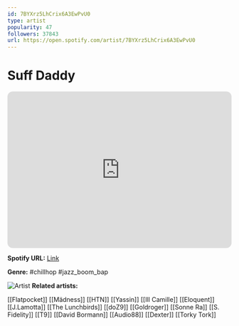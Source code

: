 ```yaml
---
id: 7BYXrz5LhCrix6A3EwPvU0
type: artist
popularity: 47
followers: 37843
url: https://open.spotify.com/artist/7BYXrz5LhCrix6A3EwPvU0
---
```

# Suff Daddy

<iframe style="border-radius:12px" src="https://open.spotify.com/embed/artist/7BYXrz5LhCrix6A3EwPvU0" width="100%" height="352" frameBorder="0" allowfullscreen="" allow="autoplay; clipboard-write; encrypted-media; fullscreen; picture-in-picture" loading="lazy"></iframe>

**Spotify URL:** [Link](https://open.spotify.com/artist/7BYXrz5LhCrix6A3EwPvU0)

**Genre:**  #chillhop #jazz_boom_bap

![Artist](https://i.scdn.co/image/ab6761610000e5eb3b2b484c436597e6a30664fb)
**Related artists:**

[[Flatpocket]]
[[Mädness]]
[[HTN]]
[[Yassin]]
[[Ill Camille]]
[[Eloquent]]
[[J.Lamotta]]
[[The Lunchbirds]]
[[doZ9]]
[[Goldroger]]
[[Sonne Ra]]
[[S. Fidelity]]
[[T9]]
[[David Bormann]]
[[Audio88]]
[[Dexter]]
[[Torky Tork]]
